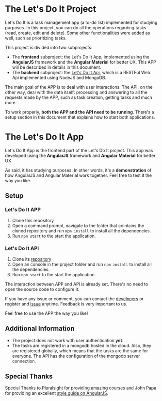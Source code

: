 # The Let's Do It Project

Let's Do It is a task management app (a to-do list) implemented for studying purposes. In this project, you can do all the operations regarding tasks (read, create, edit and delete). Some other functionalities were added as well, such as prioritizing tasks.

This project is divided into two subprojects:

* The **frontend** subproject: the Let's Do It App, implemented using the **AngularJS** framework and the **Angular Material** for better UX. This APP will be described in details in this document.
* The **backend** subproject: the [Let's Do It Api](https://github.com/coop-code/lets-do-it-api), which is a RESTFul Web Api implemented using NodeJS and MongoDB.

The main goal of the APP is to deal with user interactions.
The API, on the other way, deal with the data itself: processing and answering to all the requests made by the APP, such as task creation, getting tasks and much more.

To work properly, **both the APP and the API need to be running**. There's a setup section in this document that explains how to start both applications.

# The Let's Do It App

Let's Do It App is the frontend part of the Let's Do It project.
This app was developed using the **AngularJS** framework and **Angular Material** for better UX.

As said, it has studying purposes. In other words, it's a **demonstration** of how AngularJS and Angular Material work together. Feel free to test it the way you like.

## Setup

### Let's Do It APP

1. Clone this repository 
2. Open a command prompt, navigate to the folder that cointains the cloned repository and run `npm install` to install all the dependencies.
3. Run `npm start` to the start the application.

###  Let's Do It API

1. Clone its [repository](https://github.com/coop-code/lets-do-it-api) 
2. Open an console in the project folder and run `npm install` to install all the dependencies.
3. Run `npm start` to the start the application.

The interaction between APP and API is already set. There's no need to open the source code to configure it.

If you have any issue or comment, you can contact the [developers](https://github.com/coop-code/lets-do-it-app/graphs/contributors) or register and [issue](https://github.com/coop-code/lets-do-it-app/issues) anytime. Feedback is very important to us.

Feel free to use the APP the way you like!

## Additional Information

- The project does not work with user authentication **yet**.
- The tasks are registered in a mongodb hosted in the cloud. Also, they are registered globally, which means that the tasks are the same for everyone. The API has the configuration of the mongodb server connection.

## Special Thanks

Special Thanks to Pluralsight for providing amazing courses and [John Papa](https://github.com/johnpapa) for providing an excellent [style guide on AngularJS](https://github.com/johnpapa/angular-styleguide/blob/master/a1/README.md).
